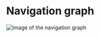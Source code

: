 # Navigation graph

![Image of the navigation graph](https://github.com/t3chkid/Musify/blob/main/screenshots/navigation-illustration.png)
